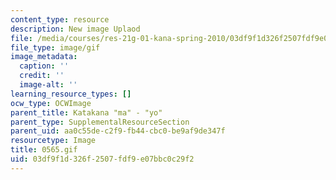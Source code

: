 ```yaml
---
content_type: resource
description: New image Uplaod
file: /media/courses/res-21g-01-kana-spring-2010/03df9f1d326f2507fdf9e07bbc0c29f2_0565.gif
file_type: image/gif
image_metadata:
  caption: ''
  credit: ''
  image-alt: ''
learning_resource_types: []
ocw_type: OCWImage
parent_title: Katakana "ma" - "yo"
parent_type: SupplementalResourceSection
parent_uid: aa0c55de-c2f9-fb44-cbc0-be9af9de347f
resourcetype: Image
title: 0565.gif
uid: 03df9f1d-326f-2507-fdf9-e07bbc0c29f2
---
```

